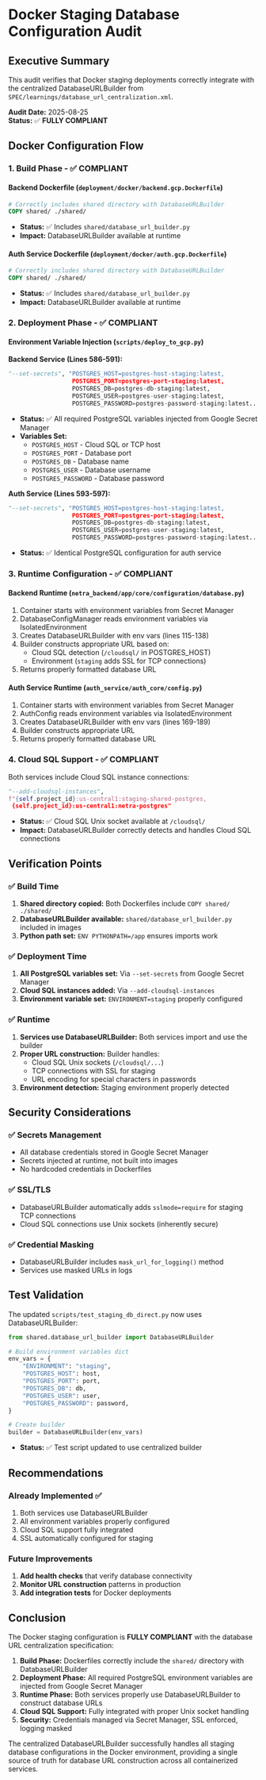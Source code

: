 # Docker Staging Database Configuration Audit

## Executive Summary
This audit verifies that Docker staging deployments correctly integrate with the centralized DatabaseURLBuilder from `SPEC/learnings/database_url_centralization.xml`.

**Audit Date:** 2025-08-25  
**Status:** ✅ **FULLY COMPLIANT**

## Docker Configuration Flow

### 1. Build Phase - ✅ COMPLIANT

#### Backend Dockerfile (`deployment/docker/backend.gcp.Dockerfile`)
```dockerfile
# Correctly includes shared directory with DatabaseURLBuilder
COPY shared/ ./shared/
```
- **Status:** ✅ Includes `shared/database_url_builder.py`
- **Impact:** DatabaseURLBuilder available at runtime

#### Auth Service Dockerfile (`deployment/docker/auth.gcp.Dockerfile`)
```dockerfile
# Correctly includes shared directory with DatabaseURLBuilder
COPY shared/ ./shared/
```
- **Status:** ✅ Includes `shared/database_url_builder.py`
- **Impact:** DatabaseURLBuilder available at runtime

### 2. Deployment Phase - ✅ COMPLIANT

#### Environment Variable Injection (`scripts/deploy_to_gcp.py`)

**Backend Service (Lines 586-591):**
```python
"--set-secrets", "POSTGRES_HOST=postgres-host-staging:latest,
                  POSTGRES_PORT=postgres-port-staging:latest,
                  POSTGRES_DB=postgres-db-staging:latest,
                  POSTGRES_USER=postgres-user-staging:latest,
                  POSTGRES_PASSWORD=postgres-password-staging:latest..."
```
- **Status:** ✅ All required PostgreSQL variables injected from Google Secret Manager
- **Variables Set:**
  - `POSTGRES_HOST` - Cloud SQL or TCP host
  - `POSTGRES_PORT` - Database port
  - `POSTGRES_DB` - Database name
  - `POSTGRES_USER` - Database username
  - `POSTGRES_PASSWORD` - Database password

**Auth Service (Lines 593-597):**
```python
"--set-secrets", "POSTGRES_HOST=postgres-host-staging:latest,
                  POSTGRES_PORT=postgres-port-staging:latest,
                  POSTGRES_DB=postgres-db-staging:latest,
                  POSTGRES_USER=postgres-user-staging:latest,
                  POSTGRES_PASSWORD=postgres-password-staging:latest..."
```
- **Status:** ✅ Identical PostgreSQL configuration for auth service

### 3. Runtime Configuration - ✅ COMPLIANT

#### Backend Runtime (`netra_backend/app/core/configuration/database.py`)
1. Container starts with environment variables from Secret Manager
2. DatabaseConfigManager reads environment variables via IsolatedEnvironment
3. Creates DatabaseURLBuilder with env vars (lines 115-138)
4. Builder constructs appropriate URL based on:
   - Cloud SQL detection (`/cloudsql/` in POSTGRES_HOST)
   - Environment (`staging` adds SSL for TCP connections)
5. Returns properly formatted database URL

#### Auth Service Runtime (`auth_service/auth_core/config.py`)
1. Container starts with environment variables from Secret Manager
2. AuthConfig reads environment variables via IsolatedEnvironment
3. Creates DatabaseURLBuilder with env vars (lines 169-189)
4. Builder constructs appropriate URL
5. Returns properly formatted database URL

### 4. Cloud SQL Support - ✅ COMPLIANT

Both services include Cloud SQL instance connections:
```python
"--add-cloudsql-instances", 
f"{self.project_id}:us-central1:staging-shared-postgres,
 {self.project_id}:us-central1:netra-postgres"
```
- **Status:** ✅ Cloud SQL Unix socket available at `/cloudsql/`
- **Impact:** DatabaseURLBuilder correctly detects and handles Cloud SQL connections

## Verification Points

### ✅ Build Time
1. **Shared directory copied:** Both Dockerfiles include `COPY shared/ ./shared/`
2. **DatabaseURLBuilder available:** `shared/database_url_builder.py` included in images
3. **Python path set:** `ENV PYTHONPATH=/app` ensures imports work

### ✅ Deployment Time
1. **All PostgreSQL variables set:** Via `--set-secrets` from Google Secret Manager
2. **Cloud SQL instances added:** Via `--add-cloudsql-instances`
3. **Environment variable set:** `ENVIRONMENT=staging` properly configured

### ✅ Runtime
1. **Services use DatabaseURLBuilder:** Both services import and use the builder
2. **Proper URL construction:** Builder handles:
   - Cloud SQL Unix sockets (`/cloudsql/...`)
   - TCP connections with SSL for staging
   - URL encoding for special characters in passwords
3. **Environment detection:** Staging environment properly detected

## Security Considerations

### ✅ Secrets Management
- All database credentials stored in Google Secret Manager
- Secrets injected at runtime, not built into images
- No hardcoded credentials in Dockerfiles

### ✅ SSL/TLS
- DatabaseURLBuilder automatically adds `sslmode=require` for staging TCP connections
- Cloud SQL connections use Unix sockets (inherently secure)

### ✅ Credential Masking
- DatabaseURLBuilder includes `mask_url_for_logging()` method
- Services use masked URLs in logs

## Test Validation

The updated `scripts/test_staging_db_direct.py` now uses DatabaseURLBuilder:
```python
from shared.database_url_builder import DatabaseURLBuilder

# Build environment variables dict
env_vars = {
    "ENVIRONMENT": "staging",
    "POSTGRES_HOST": host,
    "POSTGRES_PORT": port,
    "POSTGRES_DB": db,
    "POSTGRES_USER": user,
    "POSTGRES_PASSWORD": password,
}

# Create builder
builder = DatabaseURLBuilder(env_vars)
```
- **Status:** ✅ Test script updated to use centralized builder

## Recommendations

### Already Implemented ✅
1. Both services use DatabaseURLBuilder
2. All environment variables properly configured
3. Cloud SQL support fully integrated
4. SSL automatically configured for staging

### Future Improvements
1. **Add health checks** that verify database connectivity
2. **Monitor URL construction** patterns in production
3. **Add integration tests** for Docker deployments

## Conclusion

The Docker staging configuration is **FULLY COMPLIANT** with the database URL centralization specification:

1. **Build Phase:** Dockerfiles correctly include the `shared/` directory with DatabaseURLBuilder
2. **Deployment Phase:** All required PostgreSQL environment variables are injected from Google Secret Manager
3. **Runtime Phase:** Both services properly use DatabaseURLBuilder to construct database URLs
4. **Cloud SQL Support:** Fully integrated with proper Unix socket handling
5. **Security:** Credentials managed via Secret Manager, SSL enforced, logging masked

The centralized DatabaseURLBuilder successfully handles all staging database configurations in the Docker environment, providing a single source of truth for database URL construction across all containerized services.